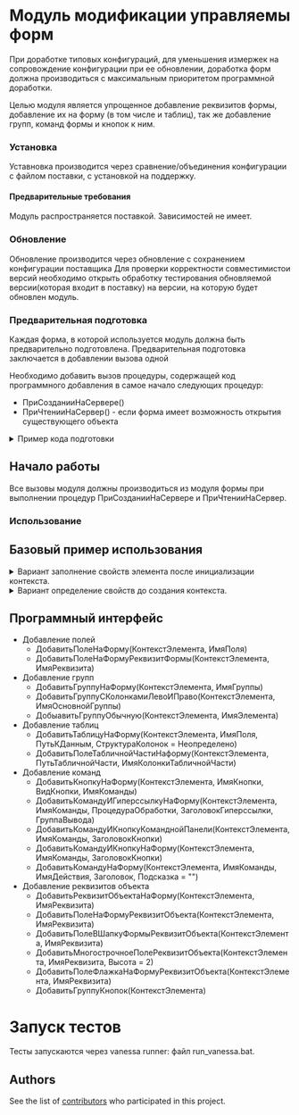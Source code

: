 # Модуль модификации управляемы форм

При доработке типовых конфигураций, для уменьшения измержек на сопровождение конфигурации при ее обновлении, доработка форм должна производиться с максимальным приоритетом программной доработки.

Целью модуля является упрощенное добавление реквизитов формы, добавление их на форму (в том числе и таблиц), так же добавление групп, команд формы и кнопок к ним.

### Установка

Уставновка производится через сравнение/объединения конфигурации с файлом поставки, с установкой на поддержку.

#### Предварительные требования

Модуль распространяется поставкой. 
Зависимостей не имеет.

### Обновление

Обновление производится через обновление с сохранением конфигурации поставщика
Для проверки корректности совместимистои версий необходимо открыть обработку тестирования обновляемой версии(которая входит в поставку) на версии, на которую будет обновлен модуль.

### Предварительная подготовка

Каждая форма, в которой используется модуль должна быть предварительно подготовлена.
Предварительная подготовка заключается в добавлении вызова одной 

Необходимо добавить вызов процедуры, содержащей код программного добавления в самое начало следующих процедур:
 * ПриСозданииНаСервере()
 * ПриЧтенииНаСервер() - если форма имеет возможность открытия существующего объекта
  
 <details>
  <summary>Пример кода подготовки</summary>
	
 ``` bsl
 &НаСервере
Процедура ПриСозданииНаСервере(Отказ, СтандартнаяОбработка)
	ПрефиксПодготовитьФорму();
	//Текст процедуры	
КонецПроцедуры 
	
&НаСервере
Процедура ПриЧтенииНаСервере(ТекущийОбъект)
	ПрефиксПодготовитьФорму();
	//Текст процедуры	
КонецПроцедуры 	

&НаСервере	
Процедура ПрефиксПодготовитьФорму()
	Если РедакторФорм.ФормаПодготовлена(ЭтаФорма) Тогда
		Возврат;
	КонецЕсли;
	//Код изменения формы
КонецПроцедуры 
```
</details>

## Начало работы

Все вызовы модуля должны производиться из модуля формы при выполнении процедур ПриСозданииНаСервере и ПриЧтенииНаСервер.


### Использование

## Базовый пример использования
<details>
 <summary>Вариант заполнение свойств элемента после инициализации контекста.</summary>
	
``` bsl
КонтекстФормы = РедакторФорм.СоздатьКонтекстЭлемента(ЭтотОбъект);	
КонтекстФормы.Свойства.Вставить("Вид", ВидГруппыФормы.ОбычнаяГруппа);
КонтекстФормы.Свойства.Вставить("Группировка", ГруппировкаПодчиненныхЭлементовФормы.ГоризонтальнаяЕслиВозможно);
КонтекстФормы.Свойства.Вставить("ОтображатьЗаголовок", Ложь);
ЭлементГруппаШапка = РедакторФорм.ДобавитьГруппуНаФорму(КонтекстФормы, "ГруппаШапка"); 
```
</details>

<details>
 <summary>Вариант определение свойств до создания контекста.</summary>
	
``` bsl
Свойства = Новый Структура("Вид, ОтображатьЗаголовок", ВидГруппыФормы.ОбычнаяГруппа, Ложь);
КонтекстФормы = РедакторФорм.СоздатьКонтекстЭлемента(ЭтотОбъект, , , Свойства);	
ЭлементГруппаШапка = РедакторФорм.ДобавитьГруппуНаФорму(КонтекстФормы, "ГруппаШапка"); 
```
</details>

## Программный интерфейс

* Добавление полей
	* ДобавитьПолеНаФорму(КонтекстЭлемента, ИмяПоля)
 	* ДобавитьПолеНаФормуРеквизитФормы(КонтекстЭлемента, ИмяРеквизита)
* Добавление групп
	* ДобавитьГруппуНаФорму(КонтекстЭлемента, ИмяГруппы)
	* ДобавитьГруппуСКолонкамиЛевоИПраво(КонтекстЭлемента, ИмяОсновнойГруппы)
	* ДобыавитьГруппуОбычную(КонтекстЭлемента, ИмяЭлемента) 
* Добавление таблиц
	 * ДобавитьТаблицуНаФорму(КонтекстЭлемента, ИмяПоля, ПутьКДанным, СтруктураКолонок = Неопределено)
	 * ДобавитьПолеТабличнойЧастиНаформу(КонтекстЭлемента, ПутьТабличнойЧасти, ИмяКолонкиТабличнойЧасти) 
* Добавление команд
	 * ДобавитьКнопкуНаФорму(КонтекстЭлемента, ИмяКнопки, ВидКнопки, ИмяКоманды)
	 * ДобавитьКомандуИГиперссылкуНаФорму(КонтекстЭлемента, ИмяКоманды, ПроцедураОбработки, ЗаголовокГиперссылки, ГруппаВывода)
	 * ДобавитьКомандуИКнопкуКоманднойПанели(КонтекстЭлемента, ИмяКоманды, ЗаголовокКнопки) 
	 * ДобавитьКомандуИКнопкуНаФорму(КонтекстЭлемента, ИмяКоманды, ЗаголовокКнопки)
	 * ДобавитьКомандуНаФорму(КонтекстЭлемента, ИмяКоманды, ИмяДействия, Заголовок, Подсказка = "") 
* Добавление реквизитов объекта
	 * ДобавитьРеквизитОбъектаНаФорму(КонтекстЭлемента, ИмяРеквизита)
	 * ДобавитьПолеНаФормуРеквизитОбъекта(КонтекстЭлемента, ИмяРеквизита)
	 * ДобавитьПолеВШапкуФормыРеквизитОбъекта(КонтекстЭлемента, ИмяРеквизита)
	 * ДобавитьМногострочноеПолеРеквизитОбъекта(КонтекстЭлемента, ИмяРеквизита, Высота = 2)
	 * ДобавитьПолеФлажкаНаФормуРеквизитОбъекта(КонтекстЭлемента, ИмяРеквизита)
	 * ДобавитьГруппуКнопок(КонтекстЭлемента)

# Запуск тестов

Тесты запускаются через vanessa runner: файл run_vanessa.bat.

## Authors

See the list of [contributors](https://github.com/huxuxuya/FormModificator/contributors) who participated in this project.

